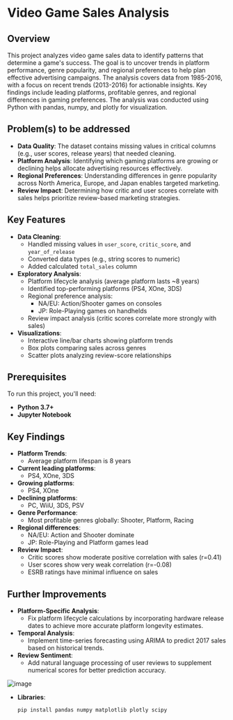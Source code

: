 # Video Game Sales Analysis

## Overview
This project analyzes video game sales data to identify patterns that determine a game's success. The goal is to uncover trends in platform performance, genre popularity, and regional preferences to help plan effective advertising campaigns. The analysis covers data from 1985-2016, with a focus on recent trends (2013-2016) for actionable insights. Key findings include leading platforms, profitable genres, and regional differences in gaming preferences. The analysis was conducted using Python with pandas, numpy, and plotly for visualization.

## Problem(s) to be addressed
- **Data Quality**: The dataset contains missing values in critical columns (e.g., user scores, release years) that needed cleaning.
- **Platform Analysis**: Identifying which gaming platforms are growing or declining helps allocate advertising resources effectively.
- **Regional Preferences**: Understanding differences in genre popularity across North America, Europe, and Japan enables targeted marketing.
- **Review Impact**: Determining how critic and user scores correlate with sales helps prioritize review-based marketing strategies.

## Key Features
- **Data Cleaning**:
  - Handled missing values in `user_score`, `critic_score`, and `year_of_release`
  - Converted data types (e.g., string scores to numeric)
  - Added calculated `total_sales` column
- **Exploratory Analysis**:
  - Platform lifecycle analysis (average platform lasts ~8 years)
  - Identified top-performing platforms (PS4, XOne, 3DS)
  - Regional preference analysis:
    - NA/EU: Action/Shooter games on consoles
    - JP: Role-Playing games on handhelds
  - Review impact analysis (critic scores correlate more strongly with sales)
- **Visualizations**:
  - Interactive line/bar charts showing platform trends
  - Box plots comparing sales across genres
  - Scatter plots analyzing review-score relationships

## Prerequisites
To run this project, you'll need:
- **Python 3.7+**
- **Jupyter Notebook**

## Key Findings
- **Platform Trends**:
  - Average platform lifespan is 8 years
- **Current leading platforms**: 
  - PS4, XOne, 3DS
- **Growing platforms**: 
  - PS4, XOne
- **Declining platforms**: 
  - PC, WiiU, 3DS, PSV
- **Genre Performance**:
  - Most profitable genres globally: Shooter, Platform, Racing
- **Regional differences**:
  - NA/EU: Action and Shooter dominate
  - JP: Role-Playing and Platform games lead
- **Review Impact**:
  - Critic scores show moderate positive correlation with sales (r=0.41)
  - User scores show very weak correlation (r=-0.08)
  - ESRB ratings have minimal influence on sales

## Further Improvements
- **Platform-Specific Analysis**:
  - Fix platform lifecycle calculations by incorporating hardware release dates to achieve more accurate platform longevity estimates.
- **Temporal Analysis**:
  - Implement time-series forecasting using ARIMA to predict 2017 sales based on historical trends.
- **Review Sentiment**:
  - Add natural language processing of user reviews to supplement numerical scores for better prediction accuracy.
 
![image](https://github.com/user-attachments/assets/0b633b04-7655-48b7-9518-9d514a43bca3)

- **Libraries**:
  ```bash
  pip install pandas numpy matplotlib plotly scipy
